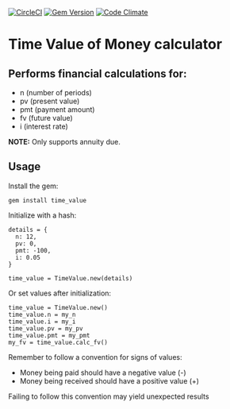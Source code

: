 [![CircleCI](https://circleci.com/gh/randallreedjr/time_value/tree/master.svg?style=shield)](https://circleci.com/gh/randallreedjr/time_value/tree/master)
[![Gem Version](https://badge.fury.io/rb/time_value.svg)](https://badge.fury.io/rb/time_value)
[![Code Climate](https://codeclimate.com/github/randallreedjr/time_value/badges/gpa.svg)](https://codeclimate.com/github/randallreedjr/time_value)

# Time Value of Money calculator

## Performs financial calculations for:
* n (number of periods)
* pv (present value)
* pmt (payment amount)
* fv (future value)
* i (interest rate)

**NOTE:** Only supports annuity due.

## Usage

Install the gem:
```
gem install time_value
```
Initialize with a hash:
```
details = {
  n: 12,
  pv: 0,
  pmt: -100,
  i: 0.05
}

time_value = TimeValue.new(details)
```

Or set values after initialization:
```
time_value = TimeValue.new()
time_value.n = my_n
time_value.i = my_i
time_value.pv = my_pv
time_value.pmt = my_pmt
my_fv = time_value.calc_fv()
```

Remember to follow a convention for signs of values:

* Money being paid should have a negative value (-)
* Money being received should have a positive value (+)

Failing to follow this convention may yield unexpected results
